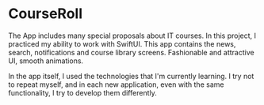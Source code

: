# CourseRoll
The App includes many special proposals about IT courses. In this project, I practiced my ability to work with SwiftUI. This app contains the news, search, notifications and course library screens. Fashionable and attractive UI, smooth animations. 

In the app itself, I used the technologies that I'm currently learning. I try not to repeat myself, and in each new application, even with the same functionality, I try to develop them differently.
